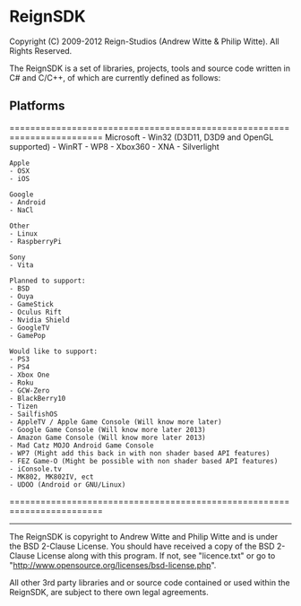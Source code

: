 ReignSDK
========

Copyright (C) 2009-2012 Reign-Studios (Andrew Witte & Philip Witte).
All Rights Reserved.

The ReignSDK is a set of libraries, projects, tools and source code written in C# and C/C++, of which are currently defined as follows:

Platforms
--------
========================================================================
    Microsoft
    - Win32 (D3D11, D3D9 and OpenGL supported)
    - WinRT
    - WP8
    - Xbox360
    - XNA
    - Silverlight

    Apple
    - OSX
    - iOS

    Google
    - Android
    - NaCl

    Other
    - Linux
    - RaspberryPi

    Sony
    - Vita

    Planned to support:
    - BSD
    - Ouya
    - GameStick
    - Oculus Rift
    - Nvidia Shield
    - GoogleTV
    - GamePop

    Would like to support:
    - PS3
    - PS4
    - Xbox One
    - Roku
    - GCW-Zero
    - BlackBerry10
    - Tizen
    - SailfishOS
    - AppleTV / Apple Game Console (Will know more later)
    - Google Game Console (Will know more later 2013)
    - Amazon Game Console (Will know more later 2013)
    - Mad Catz MOJO Android Game Console
    - WP7 (Might add this back in with non shader based API features)
    - FEZ Game-O (Might be possible with non shader based API features)
    - iConsole.tv
    - MK802, MK802IV, ect
    - UDOO (Android or GNU/Linux)
========================================================================

------------------------------------------------------------

The ReignSDK is copyright to Andrew Witte and Philip Witte and is under the BSD 2-Clause License.
You should have received a copy of the BSD 2-Clause License along with this program.
If not, see "licence.txt" or go to "http://www.opensource.org/licenses/bsd-license.php".

All other 3rd party libraries and or source code contained or used within the ReignSDK, are subject to there own legal agreements.
